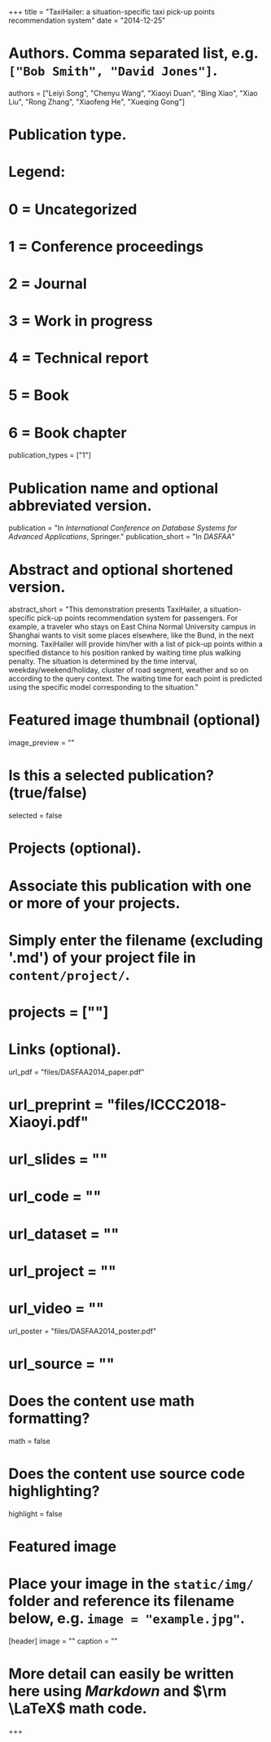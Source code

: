 +++
title = "TaxiHailer: a situation-specific taxi pick-up points recommendation system"
date = "2014-12-25"

# Authors. Comma separated list, e.g. `["Bob Smith", "David Jones"]`.
authors = ["Leiyi Song", "Chenyu Wang", "Xiaoyi Duan", "Bing Xiao", "Xiao Liu", "Rong Zhang", "Xiaofeng He", "Xueqing Gong"]

# Publication type.
# Legend:
# 0 = Uncategorized
# 1 = Conference proceedings
# 2 = Journal
# 3 = Work in progress
# 4 = Technical report
# 5 = Book
# 6 = Book chapter
publication_types = ["1"]

# Publication name and optional abbreviated version.
publication = "In *International Conference on Database Systems for Advanced Applications*, Springer."
publication_short = "In *DASFAA*"

# Abstract and optional shortened version.
abstract_short = "This demonstration presents TaxiHailer, a situation-specific pick-up points recommendation system for passengers. For example, a traveler who stays on East China Normal University campus in Shanghai wants to visit some places elsewhere, like the Bund, in the next morning. TaxiHailer will provide him/her with a list of pick-up points within a specified distance to his position ranked by waiting time plus walking penalty. The situation is determined by the time interval, weekday/weekend/holiday, cluster of road segment, weather and so on according to the query context. The waiting time for each point is predicted using the specific model corresponding to the situation."

# Featured image thumbnail (optional)
image_preview = ""

# Is this a selected publication? (true/false)
selected = false

# Projects (optional).
#   Associate this publication with one or more of your projects.
#   Simply enter the filename (excluding '.md') of your project file in `content/project/`.
# projects = [""]

# Links (optional).
url_pdf = "files/DASFAA2014_paper.pdf"
# url_preprint = "files/ICCC2018-Xiaoyi.pdf"
# url_slides = ""
# url_code = ""
# url_dataset = ""
# url_project = ""
# url_video = ""
url_poster = "files/DASFAA2014_poster.pdf"
# url_source = ""

# Does the content use math formatting?
math = false

# Does the content use source code highlighting?
highlight = false

# Featured image
# Place your image in the `static/img/` folder and reference its filename below, e.g. `image = "example.jpg"`.
[header]
image = ""
caption = ""
# More detail can easily be written here using *Markdown* and $\rm \LaTeX$ math code.
+++


